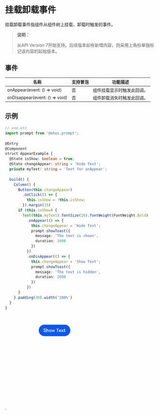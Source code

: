 # 挂载卸载事件

挂载卸载事件指组件从组件树上挂载、卸载时触发的事件。

> **说明：**
>
> 从API Version 7开始支持。后续版本如有新增内容，则采用上角标单独标记该内容的起始版本。


## 事件

| 名称                                             | 支持冒泡 | 功能描述                   |
| ------------------------------------------------ | -------- | -------------------------- |
| onAppear(event:&nbsp;()&nbsp;=&gt;&nbsp;void)    | 否       | 组件挂载显示时触发此回调。 |
| onDisappear(event:&nbsp;()&nbsp;=&gt;&nbsp;void) | 否       | 组件卸载消失时触发此回调。 |


## 示例

```ts
// xxx.ets
import prompt from '@ohos.prompt';

@Entry
@Component
struct AppearExample {
  @State isShow: boolean = true;
  @State changeAppear: string = 'Hide Text';
  private myText: string = 'Text for onAppear';

  build() {
    Column() {
      Button(this.changeAppear)
        .onClick(() => {
          this.isShow = !this.isShow;
        }).margin(15)
      if (this.isShow) {
        Text(this.myText).fontSize(26).fontWeight(FontWeight.Bold)
          .onAppear(() => {
            this.changeAppear = 'Hide Text';
            prompt.showToast({
              message: 'The text is shown',
              duration: 2000
            })
          })
          .onDisAppear(() => {
            this.changeAppear = 'Show Text';
            prompt.showToast({
              message: 'The text is hidden',
              duration: 2000
            })
          })
      }
    }.padding(30).width('100%')
  }
}
```

![zh-cn_image_0000001219864151](figures/zh-cn_image_0000001219864151.gif)
